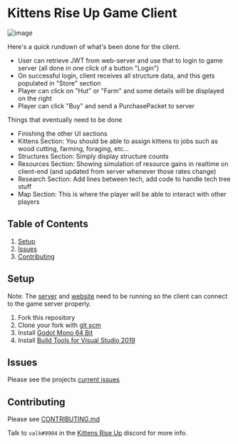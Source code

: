 # Kittens Rise Up Game Client

![image](https://user-images.githubusercontent.com/6277739/132770788-9de196ea-548b-4ae7-8e95-4e2a7bbdfa50.png)

Here's a quick rundown of what's been done for the client.
- User can retrieve JWT from web-server and use that to login to game server (all done in one click of a button "Login")
- On successful login, client receives all structure data, and this gets populated in "Store" section
- Player can click on "Hut" or "Farm" and some details will be displayed on the right
- Player can click "Buy" and send a PurchasePacket to server

Things that eventually need to be done
- Finishing the other UI sections
- Kittens Section: You should be able to assign kittens to jobs such as wood cutting, farming, foraging, etc...
- Structures Section: Simply display structure counts
- Resources Section: Showing simulation of resource gains in realtime on client-end (and updated from server whenever those rates change)
- Research Section: Add lines between tech, add code to handle tech tree stuff
- Map Section: This is where the player will be able to interact with other players

## Table of Contents
1. [Setup](#setup)
2. [Issues](#issues)
3. [Contributing](#contributing)

## Setup
Note: The [server](https://github.com/Kittens-Rise-Up/server) and [website](https://github.com/Kittens-Rise-Up/website) need to be running so the client can connect to the game server properly.

1. Fork this repository
2. Clone your fork with [git scm](https://git-scm.com) 
3. Install [Godot Mono 64 Bit](https://godotengine.org)
4. Install [Build Tools for Visual Studio 2019](https://visualstudio.microsoft.com/downloads/?q=build+tools)

## Issues
Please see the projects [current issues](https://github.com/Kittens-Rise-Up/client-godot/issues)

## Contributing
Please see [CONTRIBUTING.md](https://github.com/Kittens-Rise-Up/client-godot/blob/main/CONTRIBUTING.md)

Talk to `valk#9904` in the [Kittens Rise Up](https://discord.gg/cDNf8ja) discord for more info.
